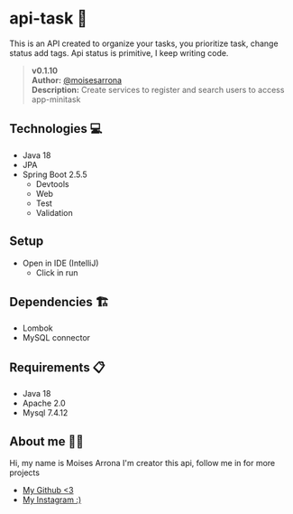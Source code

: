 # api-task 📓
This is an API created to organize your tasks, you prioritize task, change status add tags. Api status is primitive, I keep writing code.  
  
>__v0.1.10__  
__Author:__ [@moisesarrona](https://github.com/mosesarrona)  
__Description:__ Create services to register and search users to access app-minitask

## Technologies 💻
- Java 18
- JPA
- Spring Boot 2.5.5
  - Devtools
  - Web
  - Test
  - Validation

## Setup
- Open in IDE (IntelliJ)
  - Click in run

## Dependencies 🏗️
- Lombok
- MySQL connector

## Requirements 📋
- Java 18
- Apache 2.0
- Mysql 7.4.12

## About me 👨‍💻
Hi, my name is Moises Arrona I'm creator this api, follow me in for more projects

- [My Github <3](https://github.com/mosesarrona)
- [My Instagram :)](https://www.instagram.com/moisesarrona/)